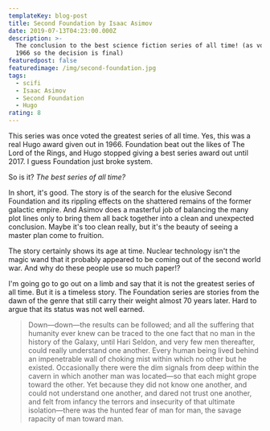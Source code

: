 ```yaml
---
templateKey: blog-post
title: Second Foundation by Isaac Asimov
date: 2019-07-13T04:23:00.000Z
description: >-
  The conclusion to the best science fiction series of all time! (as voted in
  1966 so the decision is final)
featuredpost: false
featuredimage: /img/second-foundation.jpg
tags:
  - scifi
  - Isaac Asimov
  - Second Foundation
  - Hugo
rating: 8
---
```

This series was once voted the greatest series of all time. Yes, this was a real Hugo award given out in 1966. Foundation beat out the likes of The Lord of the Rings, and Hugo stopped giving a best series award out until 2017. I guess Foundation just broke system.

So is it? _The best series of all time?_

In short, it's good. The story is of the search for the elusive Second Foundation and its rippling effects on the shattered remains of the former galactic empire. And Asimov does a masterful job of balancing the many plot lines only to bring them all back together into a clean and unexpected conclusion. Maybe it's too clean really, but it's the beauty of seeing a master plan come to fruition.

The story certainly shows its age at time. Nuclear technology isn't the magic wand that it probably appeared to be coming out of the second world war. And why do these people use so much paper!?

I'm going go to go out on a limb and say that it is not the greatest series of all time. But it is a timeless story. The Foundation series are stories from the dawn of the genre that still carry their weight almost 70 years later. Hard to argue that its status was not well earned.

> Down—down—the results can be followed; and all the suffering that humanity ever knew can be traced to the one fact that no man in the history of the Galaxy, until Hari Seldon, and very few men thereafter, could really understand one another. Every human being lived behind an impenetrable wall of choking mist within which no other but he existed. Occasionally there were the dim signals from deep within the cavern in which another man was located—so that each might grope toward the other. Yet because they did not know one another, and could not understand one another, and dared not trust one another, and felt from infancy the terrors and insecurity of that ultimate isolation—there was the hunted fear of man for man, the savage rapacity of man toward man.
